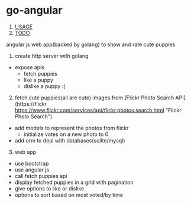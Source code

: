 # go-angular
1. [USAGE](https://github.com/mseshachalam/go-angular/blob/master/USAGE.md) 
2. [TODO](https://github.com/mseshachalam/go-angular/blob/master/TODO.md)

angular js web app(backed by golang) to show and rate cute puppies

1. create http server with golang
  * expose apis
    * fetch puppies
    * like a puppy
    * dislike a puppy :(
  
2. fetch cute puppies(all are cute) images from [Flickr Photo Search API](https://flickr https://www.flickr.com/services/api/flickr.photos.search.html "Flickr Photo Search")

  * add models to represent the photos from flickr
    * initialize votes on a new photo to 0
  * add orm to deal with databases(sqlite/mysql)

3. web app
  *  use bootstrap
  *  use angular js
  *  call fetch puppies api
  *  display fetched puppies in a grid with pagination
  *  give options to like or dislike
  *  options to sort based on most voted/by time
